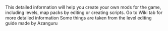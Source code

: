 This detailed information will help you create your own mods for the game, including levels, map packs by editing or creating scripts.
Go to Wiki tab for more detailed information
Some things are taken from the level editing guide made by Azanguru
